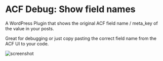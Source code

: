 # ACF Debug: Show field names

A WordPress Plugin that shows the original ACF field name / meta_key of the value in your posts.

Great for debugging or just copy pasting the correct field name from the ACF UI to your code.

![screenshot](https://user-images.githubusercontent.com/2059754/157077967-c6aa6d58-fd4b-4bdd-a19c-92808b406f8e.png)
